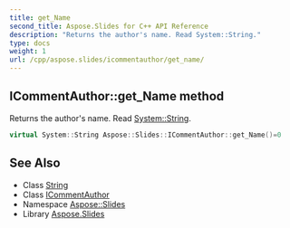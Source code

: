```yaml
---
title: get_Name
second_title: Aspose.Slides for C++ API Reference
description: "Returns the author's name. Read System::String."
type: docs
weight: 1
url: /cpp/aspose.slides/icommentauthor/get_name/
---
```

## ICommentAuthor::get_Name method


Returns the author's name. Read [System::String](../../../system/string/).

```cpp
virtual System::String Aspose::Slides::ICommentAuthor::get_Name()=0
```

## See Also

* Class [String](../../../system/string/)
* Class [ICommentAuthor](../)
* Namespace [Aspose::Slides](../../)
* Library [Aspose.Slides](../../../)
